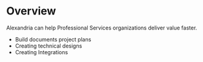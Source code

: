 # Overview

Alexandria can help Professional Services organizations deliver value faster. 

* Build documents project plans
* Creating technical designs
* Creating Integrations 